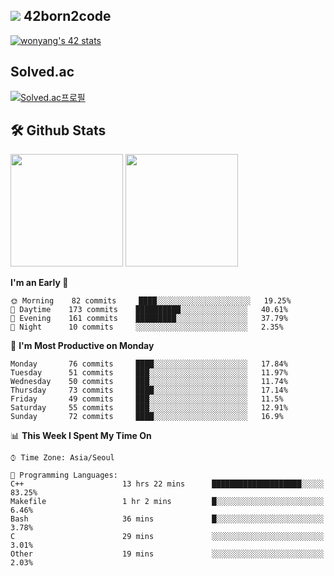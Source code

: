 
## <img src="https://img.shields.io/badge/-000000?style=flat&logo=42&logoColor=white"> 42born2code
[![wonyang's 42 stats](https://badge42.vercel.app/api/v2/cl5nhe5b6007809kydha7ht42/stats?cursusId=21&coalitionId=88)](https://profile.intra.42.fr/users/wonyang)

## Solved.ac
[![Solved.ac프로필](http://mazassumnida.wtf/api/v2/generate_badge?boj=bennyws)](https://solved.ac/bennyws)

## 🛠️ Github Stats
<p>
  <img height="180em" src="https://github-readme-stats-veggie-garden.vercel.app/api?username=gemstoneyang&show_icons=true&include_all_commits=true&bg_color=30,e96443,904e95&title_color=fff&text_color=fff">
  <img height="180em" src="https://github-readme-stats-veggie-garden.vercel.app/api/top-langs/?username=gemstoneyang&layout=compact&bg_color=30,e96443,904e95&title_color=fff&text_color=fff">
</p>

<!--START_SECTION:waka-->
**I'm an Early 🐤** 

```text
🌞 Morning    82 commits     ████░░░░░░░░░░░░░░░░░░░░░   19.25% 
🌆 Daytime    173 commits    ██████████░░░░░░░░░░░░░░░   40.61% 
🌃 Evening    161 commits    █████████░░░░░░░░░░░░░░░░   37.79% 
🌙 Night      10 commits     ░░░░░░░░░░░░░░░░░░░░░░░░░   2.35%

```
📅 **I'm Most Productive on Monday** 

```text
Monday       76 commits     ████░░░░░░░░░░░░░░░░░░░░░   17.84% 
Tuesday      51 commits     ███░░░░░░░░░░░░░░░░░░░░░░   11.97% 
Wednesday    50 commits     ███░░░░░░░░░░░░░░░░░░░░░░   11.74% 
Thursday     73 commits     ████░░░░░░░░░░░░░░░░░░░░░   17.14% 
Friday       49 commits     ███░░░░░░░░░░░░░░░░░░░░░░   11.5% 
Saturday     55 commits     ███░░░░░░░░░░░░░░░░░░░░░░   12.91% 
Sunday       72 commits     ████░░░░░░░░░░░░░░░░░░░░░   16.9%

```


📊 **This Week I Spent My Time On** 

```text
⌚︎ Time Zone: Asia/Seoul

💬 Programming Languages: 
C++                      13 hrs 22 mins      ████████████████████░░░░░   83.25% 
Makefile                 1 hr 2 mins         █░░░░░░░░░░░░░░░░░░░░░░░░   6.46% 
Bash                     36 mins             █░░░░░░░░░░░░░░░░░░░░░░░░   3.78% 
C                        29 mins             ░░░░░░░░░░░░░░░░░░░░░░░░░   3.01% 
Other                    19 mins             ░░░░░░░░░░░░░░░░░░░░░░░░░   2.03%

```


<!--END_SECTION:waka-->
